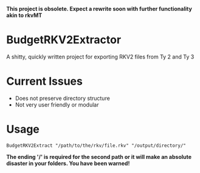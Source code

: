 **This project is obsolete. Expect a rewrite soon with further functionality akin to rkvMT**

# BudgetRKV2Extractor
A shitty, quickly written project for exporting RKV2 files from Ty 2 and Ty 3

# Current Issues
- Does not preserve directory structure
- Not very user friendly or modular

# Usage
`BudgetRKV2Extract "/path/to/the/rkv/file.rkv" "/output/directory/"`

**The ending '/' is required for the second path or it will make an absolute disaster in your folders. You have been warned!**

